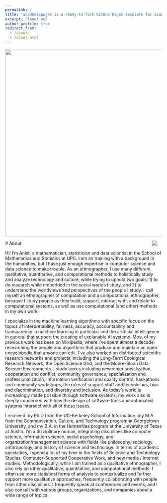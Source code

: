 ```yaml
---
permalink: /
title: "academicpages is a ready-to-fork GitHub Pages template for academic personal websites"
excerpt: "About me"
author_profile: true
redirect_from: 
  - /about/
  - /about.html
---
```

<p align="center">
<img src="https://github.com/ankitbit/an.github.io/blob/master/images/UPC.jpg" width="600px" >
</p>

<div style="float: right; margin-right:15px">
    <a href="https://leanpub.com/datastyle"><img src="https://github.com/ankitbit/an.github.io/blob/master/images/UPC.jpg"></a>
</div>
# About

Hi! I’m Ankit, a mathematician, statistician and data scientist in the School of Mathematics and Statistics at UPC. I am an  training with a background in the humanities, but I have just enough expertise in computer science and data science to make trouble. As an ethnographer, I use many different qualitative, quantitative, and computational methods to holistically study and analyze technology and culture, while trying to uphold two goals: 1) to do research while embedded in the social worlds I study, and 2) to understand the worldviews and perspectives of the people I study. I call myself an ethnographer of computation and a computational ethnographer, because I study people as they build, support, interact with, and relate to computational systems, as well as use computational (and other) methods in my own work.

I specialize in the machine learning algorithms with specific focus on the topics of interpretability, fairness, accuracy, accountability and transparency in machine learning in particular and the artificial intellligence in general that support the creating of explanable AI systems. Most of my previous work has been on Wikipedia, where I’ve spent almost a decade researching the people and algorithms that produce and maintain an open encyclopedia that anyone can edit. I’ve also worked on distributed scientific research networks and projects, including the Long-Term Ecological Research Network, the Open Science Grid, and the Moore-Sloan Data Science Environments. I study topics including newcomer socialization, cooperation and conflict, community governance, specialization and professionalization, information verification and quality control, hackathons and community workshops, the roles of support staff and technicians, bias and discrimination, and diversity and inclusion. As today’s world is increasingly made possible through software systems, my work also is deeply concerned with how the design of software tools and automated systems intersect with all of these issues.

I received my Ph.D from the UC-Berkeley School of Information, my M.A. from the Communication, Culture, and Technology program at Georgetown University, and my B.A. in the Humanities program at the University of Texas at Austin. I’m a disciplinary nomad, integrating disciplines like computer science, information science, social psychology, and organization/management science with fields like philosophy, sociology, anthropology, and history of science and technology. In terms of academic specialties, I spend a lot of my time in the fields of Science and Technology Studies, Computer-Supported Cooperative Work, and new media / internet studies. Methodologically, while I am trained as a qualitative ethnographer, I also rely on other qualitative, quantitative, and computational methods. I often use more statistical forms of analysis to contextualize and further support more qualitative approaches, frequently collaborating with people from other disciplines. I frequently speak at conferences and events, and I also consult with various groups, organizations, and companies about a wide range of topics.
